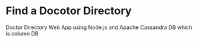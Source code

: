 # Find a Docotor Directory
Doctor Directory Web App using Node.js and Apache Cassandra DB which is column DB

